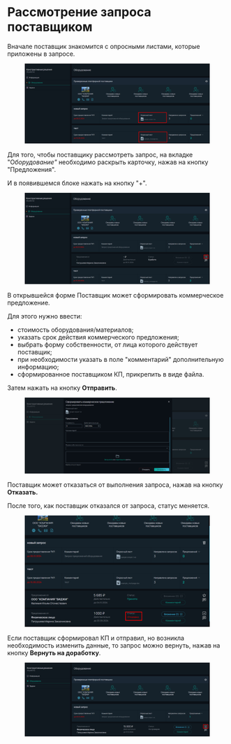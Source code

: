 # Рассмотрение запроса поставщиком

Вначале поставщик знакомится с опросными листами, которые приложены в запросе.

<figure><img src="../../../.gitbook/assets/image (208).png" alt=""><figcaption></figcaption></figure>

Для того, чтобы поставщику рассмотреть запрос, на вкладке "&#x41E;_&#x431;орудование"_ необходимо раскрыть карточку, нажав на кнопку "Предложения".

И в появившемся блоке нажать на кнопку "+".

<figure><img src="../../../.gitbook/assets/image (207).png" alt=""><figcaption></figcaption></figure>

В открывшейся форме Поставщик может сформировать коммерческое предложение.

Для этого нужно ввести:

* стоимость оборудования/материалов;
* указать срок действия коммерческого предложения;
* выбрать форму собственности, от лица которого действует поставщик;
* при необходимости указать в поле "комментарий" дополнительную информацию;
* сформированное поставщиком КП, прикрепить в виде файла.

Затем нажать на кнопку **Отправить**.

<figure><img src="../../../.gitbook/assets/image (209).png" alt=""><figcaption></figcaption></figure>

Поставщик может отказаться от выполнения запроса, нажав на кнопку **Отказать.**

&#x20;После того, как поставщик отказался от запроса, статус меняется.

<figure><img src="../../../.gitbook/assets/image (210).png" alt=""><figcaption></figcaption></figure>

Если поставщик сформировал КП и отправил, но возникла необходимость изменить данные, то запрос можно вернуть, нажав на кнопку **Вернуть на доработку**.

<figure><img src="../../../.gitbook/assets/image (211).png" alt=""><figcaption></figcaption></figure>
